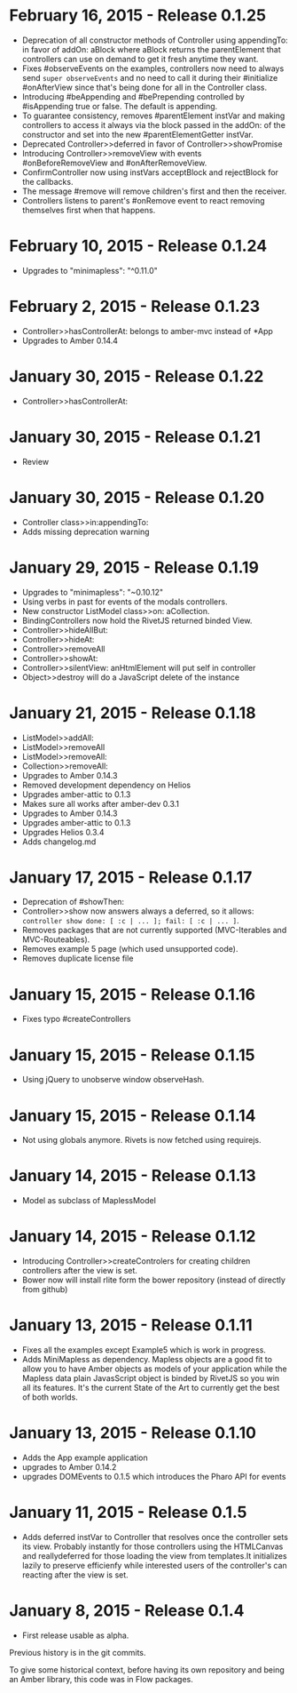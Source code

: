 February 16, 2015 - Release 0.1.25
===================================

* Deprecation of all constructor methods of Controller using appendingTo: in favor of addOn: aBlock where aBlock returns the parentElement that controllers can use on demand to get it fresh anytime they want.
* Fixes #observeEvents on the examples, controllers now need to always send `super observeEvents` and no need to call it during their #initialize #onAfterView since that's being done for all in the Controller class.
* Introducing #beAppending and #bePrepending controlled by #isAppending true or false. The default is appending.
* To guarantee consistency, removes #parentElement instVar and making controllers to access it always via the block passed in the addOn: of the constructor and set into the new #parentElementGetter instVar.
* Deprecated Controller>>deferred in favor of Controller>>showPromise
* Introducing Controller>>removeView with events #onBeforeRemoveView and #onAfterRemoveView.
* ConfirmController now using instVars acceptBlock and rejectBlock for the callbacks.
* The message #remove will remove children's first and then the receiver.
* Controllers listens to parent's #onRemove event to react removing themselves first when that happens.


February 10, 2015 - Release 0.1.24
===================================

* Upgrades to "minimapless": "^0.11.0"


February 2, 2015 - Release 0.1.23
===================================

* Controller>>hasControllerAt: belongs to amber-mvc instead of *App
* Upgrades to Amber 0.14.4


January 30, 2015 - Release 0.1.22
===================================

* Controller>>hasControllerAt:


January 30, 2015 - Release 0.1.21
===================================

* Review


January 30, 2015 - Release 0.1.20
===================================

* Controller class>>in:appendingTo:
* Adds missing deprecation warning


January 29, 2015 - Release 0.1.19
===================================

* Upgrades to "minimapless": "~0.10.12"
* Using verbs in past for events of the modals controllers.
* New constructor ListModel class>>on: aCollection.
* BindingControllers now hold the RivetJS returned binded View.
* Controller>>hideAllBut:
* Controller>>hideAt:
* Controller>>removeAll
* Controller>>showAt:
* Controller>>silentView: anHtmlElement will put self in controller 
* Object>>destroy will do a JavaScript delete of the instance


January 21, 2015 - Release 0.1.18
===================================

* ListModel>>addAll:
* ListModel>>removeAll
* ListModel>>removeAll:
* Collection>>removeAll:
* Upgrades to Amber 0.14.3
* Removed development dependency on Helios
* Upgrades amber-attic to 0.1.3
* Makes sure all works after amber-dev 0.3.1
* Upgrades to Amber 0.14.3
* Upgrades amber-attic to 0.1.3
* Upgrades Helios 0.3.4
* Adds changelog.md

January 17, 2015 - Release 0.1.17
===================================

* Deprecation of #showThen:
* Controller>>show now answers always a deferred, so it allows: `controller show done: [ :c | ... ]; fail: [ :c | ... ]`.
* Removes packages that are not currently supported (MVC-Iterables and MVC-Routeables).
* Removes example 5 page (which used unsupported code).
* Removes duplicate license file


January 15, 2015 - Release 0.1.16
===================================

* Fixes typo #createControllers

January 15, 2015 - Release 0.1.15
===================================

* Using jQuery to unobserve window observeHash.

January 15, 2015 - Release 0.1.14
===================================

* Not using globals anymore. Rivets is now fetched using requirejs.

January 14, 2015 - Release 0.1.13
===================================

* Model as subclass of MaplessModel

January 14, 2015 - Release 0.1.12
===================================

* Introducing Controller>>createControlers for creating children controllers after the view is set.
* Bower now will install rlite form the bower repository (instead of directly from github)

January 13, 2015 - Release 0.1.11
===================================

* Fixes all the examples except Example5 which is work in progress.
* Adds MiniMapless as dependency. Mapless objects are a good fit to allow you to have Amber objects as models of your application while the Mapless data plain JavasScript object is binded by RivetJS so you win all its features. It's the current State of the Art to currently get the best of both worlds.

January 13, 2015 - Release 0.1.10
===================================

* Adds the App example application
* upgrades to Amber 0.14.2
* upgrades DOMEvents to 0.1.5 which introduces the Pharo API for events


January 11, 2015 - Release 0.1.5
===================================

* Adds deferred instVar to Controller that resolves once the controller sets its view. Probably instantly for those controllers using the HTMLCanvas and reallydeferred for those loading the view from templates.It initializes lazily to preserve efficienfy while interested users of the controller's can reacting after the view is set.

January 8, 2015 - Release 0.1.4
===================================

* First release usable as alpha.

Previous history is in the git commits.

To give some historical context, before having its own repository and being an Amber library, this code was in Flow packages.